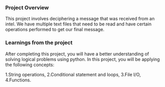 ### Project Overview

 This project involves deciphering a message that was received from an intel. 
We have multiple text files that need to be read and have certain operations performed to get our final message.




### Learnings from the project

 After completing this project, you will have a better understanding of solving logical problems using python. 
In this project, you will be applying the following concepts:

1.String operations,
2.Conditional statement and loops,
3.File I/O,
4.Functions.


